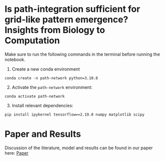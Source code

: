 # Is path-integration sufficient for grid-like pattern emergence? Insights from Biology to Computation
Make sure to run the following commands in the terminal before running the notebook.
1. Create a new conda environment
```
conda create -n path-network python=3.10.8
```
2. Activate the `path-network` environment:
```
conda activate path-network
```
3. Install relevant dependencies:
```
pip install ipykernel tensorflow==2.19.0 numpy matplotlib scipy
```
# Paper and Results
Discussion of the literature, model and results can be found in our paper here: [Paper](https://drive.google.com/file/d/1pR6-ptnj3BMkv6ePprHLJpk3-N8XRFJ9/view?usp=sharing)
